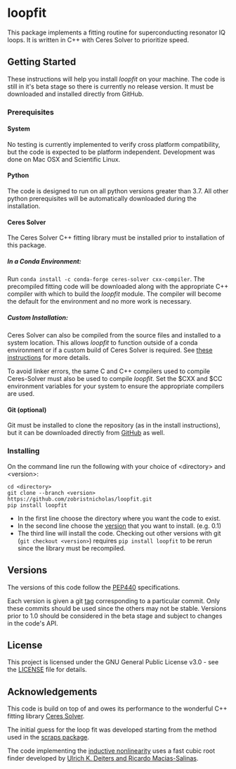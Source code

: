 # loopfit
This package implements a fitting routine for superconducting resonator IQ loops. It is written in C++ with Ceres Solver
to prioritize speed.

## Getting Started
These instructions will help you install _loopfit_ on your machine. The code is still in it's beta stage so there is 
currently no release version. It must be downloaded and installed directly from GitHub.

### Prerequisites
#### System
No testing is currently implemented to verify cross platform compatibility, but the code is expected to be platform 
independent. Development was done on Mac OSX and Scientific Linux.  

#### Python
The code is designed to run on all python versions greater than 3.7. All other python prerequisites will be 
automatically downloaded during the installation. 

#### Ceres Solver
The Ceres Solver C++ fitting library must be installed prior to installation of this package. 

##### In a Conda Environment:
Run ```conda install -c conda-forge ceres-solver cxx-compiler```. The 
precompiled fitting code will be downloaded along with the appropriate C++ compiler with which to build the 
_loopfit_ module. The compiler will become the default for the environment and no more work is necessary.

##### Custom Installation:
Ceres Solver can also be compiled from the source files and installed to a system location. This allows _loopfit_ to
function outside of a conda environment or if a custom build of Ceres Solver is required. See 
[these instructions](http://ceres-solver.org/installation.html) for more details.

To avoid linker errors, the same C and C++ compilers used to compile Ceres-Solver must also be used to compile 
_loopfit_. Set the $CXX and $CC environment variables for your system to ensure the appropriate compilers are used.

#### Git (optional)
Git must be installed to clone the repository (as in the install instructions), but it can be downloaded directly from 
[GitHub](https://github.com/zobristnicholas/loopfit) as well.


### Installing
On the command line run the following with your choice of \<directory\> and \<version\>:
```
cd <directory>
git clone --branch <version> https://github.com/zobristnicholas/loopfit.git
pip install loopfit
```
- In the first line choose the directory where you want the code to exist.
- In the second line choose the [version](https://github.com/zobristnicholas/loopfit/tags) that you want to install. 
(e.g. 0.1)
- The third line will install the code. Checking out other versions with git (```git checkout <version>```) requires 
```pip install loopfit``` to be rerun since the library must be recompiled.

## Versions
The versions of this code follow the [PEP440](https://www.python.org/dev/peps/pep-0440/) specifications.

Each version is given a git [tag](https://github.com/zobristnicholas/loopfit/tags) corresponding to a particular 
commit. Only these commits should be used since the others may not be stable. Versions prior to 1.0 should be considered
in the beta stage and subject to changes in the code's API.

## License 
This project is licensed under the GNU General Public License v3.0 - see the [LICENSE](LICENSE) file for details.

## Acknowledgements 
This code is build on top of and owes its performance to the wonderful C++ fitting library 
[Ceres Solver](http://ceres-solver.org).

The initial guess for the loop fit was developed starting from the method used in the
[scraps package](https://github.com/FaustinCarter/scraps). 

The code implementing the [inductive nonlinearity](https://doi.org/10.1063/1.4794808) uses a fast cubic root finder
developed by [Ulrich K. Deiters and Ricardo Macias-Salinas](https://doi.org/10.1021/ie4038664).
